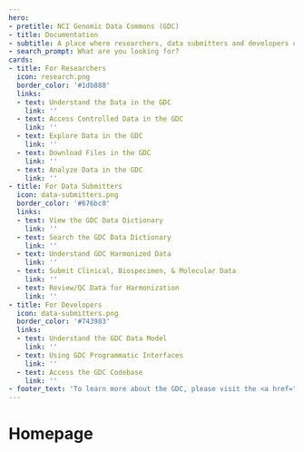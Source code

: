 ```yaml
---
hero:
- pretitle: NCI Genomic Data Commons (GDC)
- title: Documentation
- subtitle: A place where researchers, data submitters and developers can find detailed information on GDC processes and tools.
- search_prompt: What are you looking for?
cards:
- title: For Researchers
  icon: research.png
  border_color: '#1db888'
  links:
  - text: Understand the Data in the GDC
    link: ''
  - text: Access Controlled Data in the GDC
    link: ''
  - text: Explore Data in the GDC
    link: ''
  - text: Download Files in the GDC
    link: ''
  - text: Analyze Data in the GDC
    link: ''
- title: For Data Submitters
  icon: data-submitters.png
  border_color: '#676bc0'
  links:
  - text: View the GDC Data Dictionary
    link: ''
  - text: Search the GDC Data Dictionary
    link: ''
  - text: Understand GDC Harmonized Data
    link: ''
  - text: Submit Clinical, Biospecimen, & Molecular Data
    link: ''
  - text: Review/QC Data for Harmonization
    link: ''
- title: For Developers
  icon: data-submitters.png
  border_color: '#743983'
  links:
  - text: Understand the GDC Data Model
    link: ''
  - text: Using GDC Programmatic Interfaces
    link: ''
  - text: Access the GDC Codebase
    link: ''
- footer_text: 'To learn more about the GDC, please visit the <a href="">GDC Website</a> or <a href="">Contact Us</a>.'
---
```


# Homepage